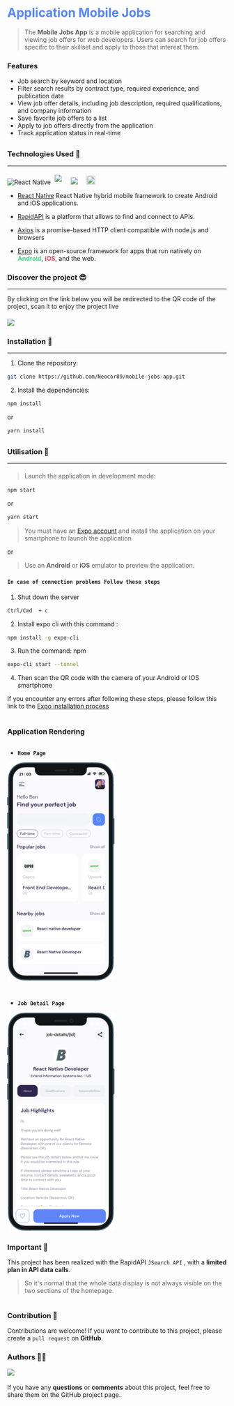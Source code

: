 # <span style="color: #5486ff;">**Application Mobile Jobs**</span>

> The **Mobile Jobs App** is a mobile application for searching and viewing job offers for web developers. Users can search for job offers specific to their skillset and apply to those that interest them.

<div style="margin-top: 25px;"></div>

<div style="margin-top: 10px;"></div>

### **Features**

- Job search by keyword and location
- Filter search results by contract type, required experience, and publication date
- View job offer details, including job description, required qualifications, and company information
- Save favorite job offers to a list
- Apply to job offers directly from the application
- Track application status in real-time

<div style="margin-top: 30px;"></div>

### **Technologies Used** 🤖

---

<div style="margin-top: 20px;"></div>

<div>

![React Native](https://img.shields.io/badge/react_native-%2320232a.svg?style=for-the-badge&logo=react&logoColor=%2361DAFB)
<img style="width: 90px; margin-bottom: 6px; margin-left: 5px;" src="https://axios-http.com/assets/logo.svg" />
<img style="width: 90px; margin-left: 17px;" src="https://rapidapi.com/static-assets/default/dark-logo-78e48dc1-ca3f-4d67-a6f5-74032f439c8b.svg" />
<img style="width: 20px; height: 20px; margin-left: 17px;" src="https://res.cloudinary.com/dwoifuutn/image/upload/v1680791231/expo-logo_i84gbk.png" />

</div>

<div style="margin-top: 10px;"></div>

- [React Native]("https://reactnative.dev/") React Native hybrid mobile framework to create Android and iOS applications.

- [RapidAPI]("https://rapidapi.com/hub") is a platform that allows to find and connect to APIs.

- [Axios]("https://axios-http.com/") is a promise-based HTTP client compatible with node.js and browsers

- [Expo]("https://expo.dev/") is an open-source framework for apps that run natively on <a style="color: #3dda84; font-weight: bold;text-decoration: none;"  href="https://www.android.com/">Android</a>, <a style="color: #f63e54; font-weight: bold; text-decoration: none;" href="https://www.apple.com/fr/ios/ios-16/">iOS</a>, and the web.

<div style="margin-top: 25px;"></div>

### **Discover the project 😎**

---

By clicking on the link below you will be redirected to the QR code of the project, scan it to enjoy the project live

<div style="margin-top: 20px;"></div>

<a href="https://expo.dev/@bendevweb/jobs-mobile-app?serviceType=classic&distrribution=expo-go">
<img src="https://res.cloudinary.com/dwoifuutn/image/upload/v1682453848/image-projects_kidtyy.png" style="width: 290px;" />
</a>

### **Installation 🚀**

---

<div style="margin-top: 10px;"></div>

1. Clone the repository:

```sh
git clone https://github.com/Neocor89/mobile-jobs-app.git
```

<div style="margin-top: 10px;"></div>

2. Install the dependencies:

```sh
npm install
```

or

```sh
yarn install
```

<div style="margin-top: 30px;"></div>

### **Utilisation 👷**

---

<div style="margin-top: 20px;"></div>

> Launch the application in development mode:

<div style="margin-top: 15px;"></div>

```sh
npm start
```

or

```sh
yarn start
```

<div style="margin-top: 15px;"></div>

> You must have an [Expo account]("https://expo.dev/") and install the application on your smartphone to launch the application

or

> Use an **Android** or **iOS** emulator to preview the application.

<div style="margin-top: 20px;"></div>

#### `In case of connection problems Follow these steps`

<div style="margin-top: 10px;"></div>

1. Shut down the server

```sh
Ctrl/Cmd  + c
```

<div style="margin-top: 10px;"></div>

2. Install expo cli with this command :

```sh
npm install -g expo-cli
```

<div style="margin-top: 10px;"></div>

3. Run the command: npm

```sh
expo-cli start --tunnel
```

4. Then scan the QR code with the camera of your Android or IOS smartphone

If you encounter any errors after following these steps, please follow this link to the [Expo installation process]("https://docs.expo.dev/get-started/create-a-new-app/")

#

### **Application Rendering**

<div style="margin-top: 30px;"></div>

- **`Home Page`**

<img src="assets/images/iphone-readme-homePage.png" style="height: 500px"/>

<div style="margin-top: 40px;"></div>

- **`Job Detail Page`**

<img src="assets/images/iphone-readme-jobDetals-page.png" style="height: 500px"/>

<div style="margin-top: 25px;"></div>

### **Important** 🚨

<div style="margin-top: 10px;"></div>

This project has been realized with the RapidAPI `JSearch API` , with a **limited plan in API data calls**.

<div style="margin-top: 10px;"></div>

> So it's normal that the whole data display is not always visible on the two sections of the homepage.

<div style="margin-top: 10px;"></div>

#

<div style="margin-top: 15px;"></div>

### **Contribution** 🤝

Contributions are welcome! If you want to contribute to this project, please create a `pull request` on **GitHub**.

<div style="margin-top: 25px;"></div>

### **Authors** 👨‍💻

<div style="margin-top: 15px;"></div>

<img style="object-fit: cover;" src="https://res.cloudinary.com/dwoifuutn/image/upload/v1674552363/blog-banner_ovjyfb.png" />

<div style="margin-top: 15px;"></div>

If you have any **questions** or **comments** about this project, feel free to share them on the GitHub project page.
